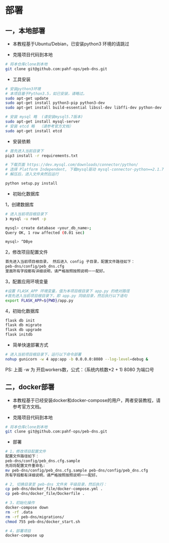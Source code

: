 # 部署
## 一，本地部署

* 本教程基于Ubuntu/Debian，已安装python3 环境的请跳过

* 克隆项目代码到本地
```bash
# 将本仓库clone到本地
git clone git@github.com:pahf-ops/peb-dns.git
```

* 工具安装
```bash
# 安装python3环境
# 本项目基于Python3.5，如已安装，请略过。
sudo apt-get update
sudo apt-get install python3-pip python3-dev
sudo apt-get install build-essential libssl-dev libffi-dev python-dev

# 安装 mysql 略  (请安装mysql5.7版本)
sudo apt-get install mysql-server
# 安装 etcd 略  （请参考官方文档）
sudo apt-get install etcd

```


* 安装依赖

```bash
# 首先进入当前目录下
pip3 install -r requirements.txt

# 下载页面 https://dev.mysql.com/downloads/connector/python/
# 选择 Platform Independent, 下载mysql驱动 mysql-connector-python==2.1.7
# 解压后，进入文件夹然后运行

python setup.py install

```


* 初始化数据库

1，创建数据库
```bash
# 进入当前项目根目录下
❯ mysql -u root -p

mysql> create database <your_db_name>;
Query OK, 1 row affected (0.01 sec)

mysql> ^DBye
```

2，修改项目配置文件 
```bash
首先进入当前项目根目录， 然后进入 config 子目录，配置文件路径如下：
peb-dns/config/peb_dns.cfg
里面所有字段都有详细说明，请严格按照按照说明一一配好。
```

3，配置应用环境变量
```bash
#设置 FLASK_APP 环境变量，值为本项目根目录下 app.py 的绝对路径
#首先进入当前项目根目录下，即 app.py 同级目录，然后执行以下语句
export FLASK_APP=${PWD}/app.py
```

4，初始化数据库
```bash
flask db init
flask db migrate
flask db upgrade
flask initdb
```

* 简单快速部署方式

```bash
# 进入当前项目根目录下，运行以下命令部署
nohup gunicorn -w 4 app:app -b 0.0.0.0:8080 --log-level=debug &
```
PS: 上面 -w 为 开启workers数，公式：（系统内核数*2 + 1)
    8080 为端口号


## 二，docker部署

* 本教程基于已经安装docker和docker-compose的用户，两者安装教程，请参考官方文档。

* 克隆项目代码到本地
```bash
# 将本仓库clone到本地
git clone git@github.com:pahf-ops/peb-dns.git
```

* 部署
```bash
# 1，修改项目配置文件
配置文件路径如下：
peb-dns/config/peb_dns.cfg.sample
先将将配置文件重命名:
mv peb-dns/config/peb_dns.cfg.sample peb-dns/config/peb_dns.cfg
所有字段都有详细说明，请严格按照按照说明一一配好。

# 2, 切换目录至 peb-dns 文件夹 平级目录，然后执行：
cp peb-dns/docker_file/docker-compose.yml .
cp peb-dns/docker_file/Dockerfile .

# 3，初始化操作
docker-compose down
rm -rf .data
rm -rf peb-dns/migrations/
chmod 755 peb-dns/docker_start.sh

# 4，部署项目
docker-compose up

```





